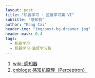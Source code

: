 ```yaml
---
layout: post
title: "机器学习 · 监督学习篇 VI"
subtitle: "感知机"
author: "Kang Cai"
header-img: "img/post-bg-dreamer.jpg"
header-mask: 0.4
tags:
  - 机器学习
  - 机器学习·监督学习篇
---
```




1. [wiki: 感知器](https://zh.wikipedia.org/wiki/%E6%84%9F%E7%9F%A5%E5%99%A8)
2. [cnblogs: 感知机原理（Perceptron）](https://www.cnblogs.com/huangyc/p/9706575.html)